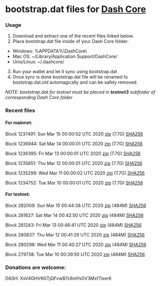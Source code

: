 # bootstrap.dat files for [Dash Core](https://github.com/dashpay/dash)

### Usage

1. Download and extract one of the recent files linked below.
2. Place bootstrap.dat file inside of your Dash Core folder:
 - Windows: %APPDATA%\DashCore\
 - Mac OS: ~/Library/Application Support/DashCore/
 - Unix/Linux: ~/.dashcore/
3. Run your wallet and let it sync using bootstrap.dat
4. Once sync is done bootstrap.dat file will be renamed to bootstrap.dat.old automagically and can be safely removed.

_NOTE: bootstrap.dat for testnet must be placed in **testnet3** subfolder of corresponding Dash Core folder_

### Recent files

#### For mainnet:

Block 1237491: Sun Mar 15 00:00:02 UTC 2020 [zip](https://dash-bootstrap.ams3.digitaloceanspaces.com/mainnet/2020-03-15/bootstrap.dat.zip) (7.7G) [SHA256](https://dash-bootstrap.ams3.digitaloceanspaces.com/mainnet/2020-03-15/sha256.txt)

Block 1236944: Sat Mar 14 00:00:01 UTC 2020 [zip](https://dash-bootstrap.ams3.digitaloceanspaces.com/mainnet/2020-03-14/bootstrap.dat.zip) (7.7G) [SHA256](https://dash-bootstrap.ams3.digitaloceanspaces.com/mainnet/2020-03-14/sha256.txt)

Block 1236395: Fri Mar 13 00:00:01 UTC 2020 [zip](https://dash-bootstrap.ams3.digitaloceanspaces.com/mainnet/2020-03-13/bootstrap.dat.zip) (7.7G) [SHA256](https://dash-bootstrap.ams3.digitaloceanspaces.com/mainnet/2020-03-13/sha256.txt)

Block 1235851: Thu Mar 12 00:00:01 UTC 2020 [zip](https://dash-bootstrap.ams3.digitaloceanspaces.com/mainnet/2020-03-12/bootstrap.dat.zip) (7.7G) [SHA256](https://dash-bootstrap.ams3.digitaloceanspaces.com/mainnet/2020-03-12/sha256.txt)

Block 1235299: Wed Mar 11 00:00:02 UTC 2020 [zip](https://dash-bootstrap.ams3.digitaloceanspaces.com/mainnet/2020-03-11/bootstrap.dat.zip) (7.7G) [SHA256](https://dash-bootstrap.ams3.digitaloceanspaces.com/mainnet/2020-03-11/sha256.txt)

Block 1234752: Tue Mar 10 00:00:01 UTC 2020 [zip](https://dash-bootstrap.ams3.digitaloceanspaces.com/mainnet/2020-03-10/bootstrap.dat.zip) (7.7G) [SHA256](https://dash-bootstrap.ams3.digitaloceanspaces.com/mainnet/2020-03-10/sha256.txt)


#### For testnet:

Block 282009: Sun Mar 15 00:44:38 UTC 2020 [zip](https://dash-bootstrap.ams3.digitaloceanspaces.com/testnet/2020-03-15/bootstrap.dat.zip) (484M) [SHA256](https://dash-bootstrap.ams3.digitaloceanspaces.com/testnet/2020-03-15/sha256.txt)

Block 281627: Sat Mar 14 00:42:50 UTC 2020 [zip](https://dash-bootstrap.ams3.digitaloceanspaces.com/testnet/2020-03-14/bootstrap.dat.zip) (484M) [SHA256](https://dash-bootstrap.ams3.digitaloceanspaces.com/testnet/2020-03-14/sha256.txt)

Block 281243: Fri Mar 13 00:46:41 UTC 2020 [zip](https://dash-bootstrap.ams3.digitaloceanspaces.com/testnet/2020-03-13/bootstrap.dat.zip) (484M) [SHA256](https://dash-bootstrap.ams3.digitaloceanspaces.com/testnet/2020-03-13/sha256.txt)

Block 280837: Thu Mar 12 00:41:29 UTC 2020 [zip](https://dash-bootstrap.ams3.digitaloceanspaces.com/testnet/2020-03-12/bootstrap.dat.zip) (484M) [SHA256](https://dash-bootstrap.ams3.digitaloceanspaces.com/testnet/2020-03-12/sha256.txt)

Block 280298: Wed Mar 11 00:40:27 UTC 2020 [zip](https://dash-bootstrap.ams3.digitaloceanspaces.com/testnet/2020-03-11/bootstrap.dat.zip) (484M) [SHA256](https://dash-bootstrap.ams3.digitaloceanspaces.com/testnet/2020-03-11/sha256.txt)

Block 279738: Tue Mar 10 00:39:50 UTC 2020 [zip](https://dash-bootstrap.ams3.digitaloceanspaces.com/testnet/2020-03-10/bootstrap.dat.zip) (484M) [SHA256](https://dash-bootstrap.ams3.digitaloceanspaces.com/testnet/2020-03-10/sha256.txt)


### Donations are welcome:

DASH: XsV4GHVKGTjQFvwB7c6mYsGV3Mxf7iser6
